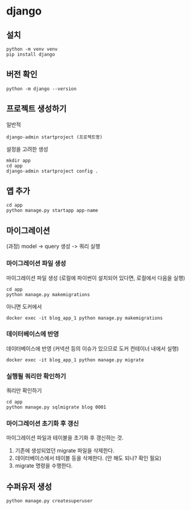# django
## 설치
```shell
python -m venv venv
pip install django
```


## 버전 확인
```shell
python -m django --version
```


## 프로젝트 생성하기
일반적
```shell
django-admin startproject (프로젝트명)
```

설정을 고려한 생성
```shell
mkdir app
cd app
django-admin startproject config .
```

## 앱 추가
```shell
cd app
python manage.py startapp app-name
```

## 마이그레이션
(과정) model -> query 생성 -> 쿼리 실행

### 마이그레이션 파일 생성
마이그레이션 파일 생성 (로컬에 파이썬이 설치되어 있다면, 로컬에서 다음을 실행)
```shell
cd app
python manage.py makemigrations
```


아니면 도커에서
```shell
docker exec -it blog_app_1 python manage.py makemigrations
```

### 데이터베이스에 반영
데이터베이스에 반영 (커넥션 등의 이슈가 있으므로 도커 컨테이너 내에서 실행)
```shell
docker exec -it blog_app_1 python manage.py migrate
```


### 실행될 쿼리만 확인하기
쿼리만 확인하기
```shell
cd app
python manage.py sqlmigrate blog 0001
```


### 마이그레이션 초기화 후 갱신
마이그레이션 파일과 테이블을 초기화 후 갱신하는 것.

1. 기존에 생성되었던 migrate 파일을 삭제한다.
2. 데이터베이스에서 테이블 등을 삭제한다. (안 해도 되나? 확인 필요)
3. migrate 명령을 수행한다.


## 수퍼유저 생성
```shell
python manage.py createsuperuser
```